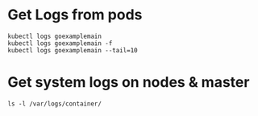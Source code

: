 # Get Logs from pods
```
kubectl logs goexamplemain   
kubectl logs goexamplemain -f   
kubectl logs goexamplemain --tail=10   
```
# Get system logs on nodes & master
```
ls -l /var/logs/container/   
```
